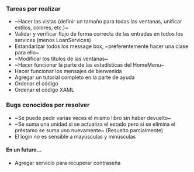 ### Tareas por realizar
* ~Hacer las vistas (definir un tamaño para todas las ventanas, unificar estilos, colores, etc.)~
* Validar y verificar flujo de forma correcta de las entradas en todos los services (menos LoanServices)
* Estandarizar todos los message box, ~preferentemente hacer una clase para ello~
* ~Modificar los títulos de las ventanas~
* ~Hacer funcionar la parte de las estadísticas del HomeMenu~
* Hacer funcionar los mensajes de bienvenida
* Agregar un tutorial completo en la parte de ayuda
* Ordenar el código
* Ordenar el código XAML

### Bugs conocidos por resolver
* ~Se puede pedir varias veces el mismo libro sin haber devuelto~
* ~Se suma una unidad si se actualiza el estado pero si se elimina el préstamo se suma uno nuevamente~ (Resuelto parcialmente)
* El login no es sensible a mayúsculas y minúsculas

#### En un futuro...
* Agregar servicio para recuperar contraseña


